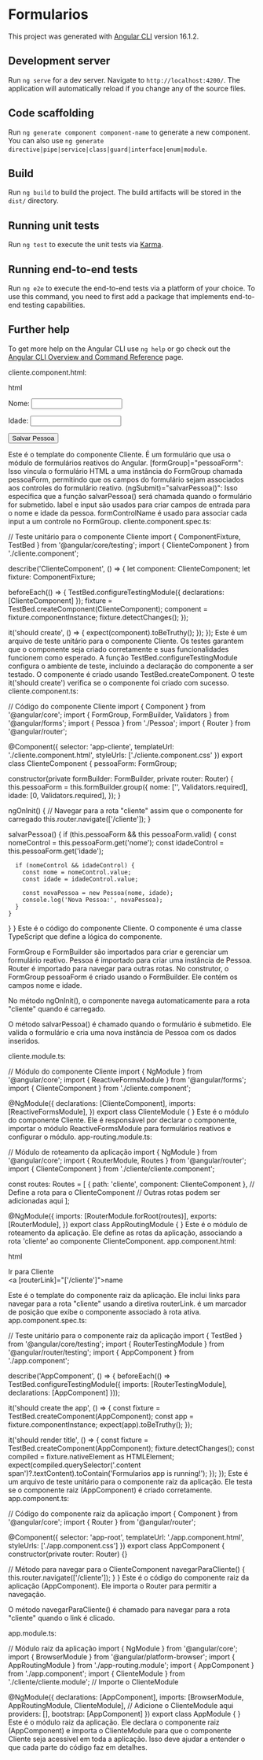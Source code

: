 # Formularios

This project was generated with [Angular CLI](https://github.com/angular/angular-cli) version 16.1.2.

## Development server

Run `ng serve` for a dev server. Navigate to `http://localhost:4200/`. The application will automatically reload if you change any of the source files.

## Code scaffolding

Run `ng generate component component-name` to generate a new component. You can also use `ng generate directive|pipe|service|class|guard|interface|enum|module`.

## Build

Run `ng build` to build the project. The build artifacts will be stored in the `dist/` directory.

## Running unit tests

Run `ng test` to execute the unit tests via [Karma](https://karma-runner.github.io).

## Running end-to-end tests

Run `ng e2e` to execute the end-to-end tests via a platform of your choice. To use this command, you need to first add a package that implements end-to-end testing capabilities.

## Further help

To get more help on the Angular CLI use `ng help` or go check out the [Angular CLI Overview and Command Reference](https://angular.io/cli) page.




cliente.component.html:

html
 
<!-- Template do componente Cliente -->
<form [formGroup]="pessoaForm" (ngSubmit)="salvarPessoa()">
  <label for="nome">Nome:</label>
  <input type="text" id="nome" formControlName="nome">
  
  <label for="idade">Idade:</label>
  <input type="number" id="idade" formControlName="idade">
  
  <button type="submit">Salvar Pessoa</button>
</form>
Este é o template do componente Cliente. É um formulário que usa o módulo de formulários reativos do Angular.
[formGroup]="pessoaForm": Isso vincula o formulário HTML a uma instância do FormGroup chamada pessoaForm, permitindo que os campos do formulário sejam associados aos controles do formulário reativo.
(ngSubmit)="salvarPessoa()": Isso especifica que a função salvarPessoa() será chamada quando o formulário for submetido.
label e input são usados para criar campos de entrada para o nome e idade da pessoa.
formControlName é usado para associar cada input a um controle no FormGroup.
cliente.component.spec.ts:

  
 
// Teste unitário para o componente Cliente
import { ComponentFixture, TestBed } from '@angular/core/testing';
import { ClienteComponent } from './cliente.component';

describe('ClienteComponent', () => {
  let component: ClienteComponent;
  let fixture: ComponentFixture<ClienteComponent>;

  beforeEach(() => {
    TestBed.configureTestingModule({
      declarations: [ClienteComponent]
    });
    fixture = TestBed.createComponent(ClienteComponent);
    component = fixture.componentInstance;
    fixture.detectChanges();
  });

  it('should create', () => {
    expect(component).toBeTruthy();
  });
});
Este é um arquivo de teste unitário para o componente Cliente.
Os testes garantem que o componente seja criado corretamente e suas funcionalidades funcionem como esperado.
A função TestBed.configureTestingModule configura o ambiente de teste, incluindo a declaração do componente a ser testado.
O componente é criado usando TestBed.createComponent.
O teste it('should create') verifica se o componente foi criado com sucesso.
cliente.component.ts:

  
 
// Código do componente Cliente
import { Component } from '@angular/core';
import { FormGroup, FormBuilder, Validators } from '@angular/forms';
import { Pessoa } from './Pessoa';
import { Router } from '@angular/router';

@Component({
  selector: 'app-cliente',
  templateUrl: './cliente.component.html',
  styleUrls: ['./cliente.component.css'
})
export class ClienteComponent {
  pessoaForm: FormGroup;

  constructor(private formBuilder: FormBuilder, private router: Router) {
    this.pessoaForm = this.formBuilder.group({
      nome: ['', Validators.required],
      idade: [0, Validators.required],
    });
  }

  ngOnInit() {
    // Navegar para a rota "cliente" assim que o componente for carregado
    this.router.navigate(['/cliente']);
  }

  salvarPessoa() {
    if (this.pessoaForm && this pessoaForm.valid) {
      const nomeControl = this.pessoaForm.get('nome');
      const idadeControl = this.pessoaForm.get('idade');

      if (nomeControl && idadeControl) {
        const nome = nomeControl.value;
        const idade = idadeControl.value;

        const novaPessoa = new Pessoa(nome, idade);
        console.log('Nova Pessoa:', novaPessoa);
      }
    }
  }
}
Este é o código do componente Cliente. O componente é uma classe TypeScript que define a lógica do componente.

FormGroup e FormBuilder são importados para criar e gerenciar um formulário reativo.
Pessoa é importado para criar uma instância de Pessoa.
Router é importado para navegar para outras rotas.
No construtor, o FormGroup pessoaForm é criado usando o FormBuilder. Ele contém os campos nome e idade.

No método ngOnInit(), o componente navega automaticamente para a rota "cliente" quando é carregado.

O método salvarPessoa() é chamado quando o formulário é submetido. Ele valida o formulário e cria uma nova instância de Pessoa com os dados inseridos.

cliente.module.ts:

  
 
// Módulo do componente Cliente
import { NgModule } from '@angular/core';
import { ReactiveFormsModule } from '@angular/forms';
import { ClienteComponent } from './cliente.component';

@NgModule({
  declarations: [ClienteComponent],
  imports: [ReactiveFormsModule],
})
export class ClienteModule { }
Este é o módulo do componente Cliente. Ele é responsável por declarar o componente, importar o módulo ReactiveFormsModule para formulários reativos e configurar o módulo.
app-routing.module.ts:

  
 
// Módulo de roteamento da aplicação
import { NgModule } from '@angular/core';
import { RouterModule, Routes } from '@angular/router';
import { ClienteComponent } from './cliente/cliente.component';

const routes: Routes = [
  { path: 'cliente', component: ClienteComponent }, // Define a rota para o ClienteComponent
  // Outras rotas podem ser adicionadas aqui
];

@NgModule({
  imports: [RouterModule.forRoot(routes)],
  exports: [RouterModule],
})
export class AppRoutingModule { }
Este é o módulo de roteamento da aplicação. Ele define as rotas da aplicação, associando a rota 'cliente' ao componente ClienteComponent.
app.component.html:

html
 
<!-- Template do componente raiz da aplicação -->
<a routerLink="/cliente">Ir para Cliente</a><br>
<a [routerLink]="['/cliente']">name</a>

<router-outlet></router-outlet>
Este é o template do componente raiz da aplicação. Ele inclui links para navegar para a rota "cliente" usando a diretiva routerLink.
<router-outlet> é um marcador de posição que exibe o componente associado à rota ativa.
app.component.spec.ts:

  
 
// Teste unitário para o componente raiz da aplicação
import { TestBed } from '@angular/core/testing';
import { RouterTestingModule } from '@angular/router/testing';
import { AppComponent } from './app.component';

describe('AppComponent', () => {
  beforeEach(() => TestBed.configureTestingModule({
    imports: [RouterTestingModule],
    declarations: [AppComponent]
  }));

  it('should create the app', () => {
    const fixture = TestBed.createComponent(AppComponent);
    const app = fixture.componentInstance;
    expect(app).toBeTruthy();
  });

  it('should render title', () => {
    const fixture = TestBed.createComponent(AppComponent);
    fixture.detectChanges();
    const compiled = fixture.nativeElement as HTMLElement;
    expect(compiled.querySelector('.content span')?.textContent).toContain('Formularios app is running!');
  });
});
Este é um arquivo de teste unitário para o componente raiz da aplicação. Ele testa se o componente raiz (AppComponent) é criado corretamente.
app.component.ts:

  
 
// Código do componente raiz da aplicação
import { Component } from '@angular/core';
import { Router } from '@angular/router';

@Component({
  selector: 'app-root',
  templateUrl: './app.component.html',
  styleUrls: ['./app.component.css']
})
export class AppComponent {
  constructor(private router: Router) {}

  // Método para navegar para o ClienteComponent
  navegarParaCliente() {
    this.router.navigate(['/cliente']);
  }
}
Este é o código do componente raiz da aplicação (AppComponent). Ele importa o Router para permitir a navegação.

O método navegarParaCliente() é chamado para navegar para a rota "cliente" quando o link é clicado.

app.module.ts:

  
 
// Módulo raiz da aplicação
import { NgModule } from '@angular/core';
import { BrowserModule } from '@angular/platform-browser';
import { AppRoutingModule } from './app-routing.module';
import { AppComponent } from './app.component';
import { ClienteModule } from './cliente/cliente.module'; // Importe o ClienteModule

@NgModule({
  declarations: [AppComponent],
  imports: [BrowserModule, AppRoutingModule, ClienteModule], // Adicione o ClienteModule aqui
  providers: [],
  bootstrap: [AppComponent]
})
export class AppModule { }
Este é o módulo raiz da aplicação. Ele declara o componente raiz (AppComponent) e importa o ClienteModule para que o componente Cliente seja acessível em toda a aplicação.
Isso deve ajudar a entender o que cada parte do código faz em detalhes.
